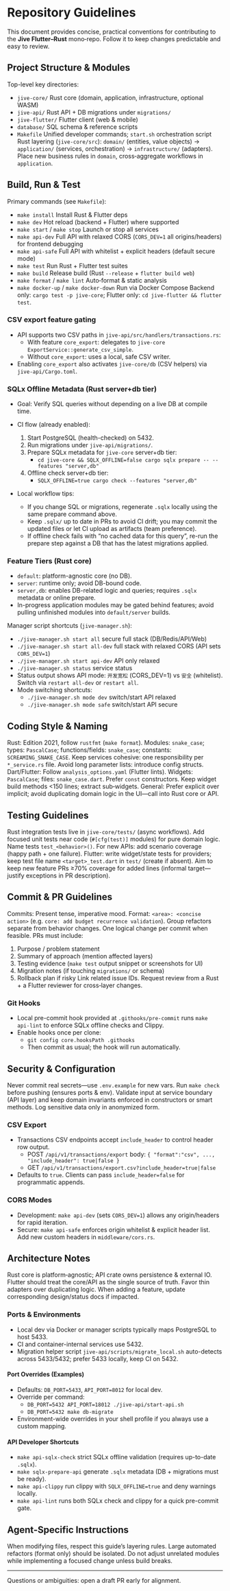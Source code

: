 # Repository Guidelines

This document provides concise, practical conventions for contributing to the **Jive Flutter–Rust** mono‑repo. Follow it to keep changes predictable and easy to review.

## Project Structure & Modules
Top-level key directories:
- `jive-core/` Rust core (domain, application, infrastructure, optional WASM)
- `jive-api/` Rust API + DB migrations under `migrations/`
- `jive-flutter/` Flutter client (web & mobile)
- `database/` SQL schema & reference scripts
- `Makefile` Unified developer commands; `start.sh` orchestration script
Rust layering (`jive-core/src`): `domain/` (entities, value objects) → `application/` (services, orchestration) → `infrastructure/` (adapters). Place new business rules in `domain`, cross‑aggregate workflows in `application`.

## Build, Run & Test
Primary commands (see `Makefile`):
- `make install` Install Rust & Flutter deps
- `make dev` Hot reload (backend + Flutter) where supported
- `make start` / `make stop` Launch or stop all services
- `make api-dev` Full API with relaxed CORS (`CORS_DEV=1` all origins/headers) for frontend debugging
- `make api-safe` Full API with whitelist + explicit headers (default secure mode)
- `make test` Run Rust + Flutter test suites
- `make build` Release build (Rust `--release` + `flutter build web`)
- `make format` / `make lint` Auto‑format & static analysis
- `make docker-up` / `make docker-down` Run via Docker Compose
Backend only: `cargo test -p jive-core`; Flutter only: `cd jive-flutter && flutter test`.

### CSV export feature gating
- API supports two CSV paths in `jive-api/src/handlers/transactions.rs`:
  - With feature `core_export`: delegates to `jive-core` `ExportService::generate_csv_simple`.
  - Without `core_export`: uses a local, safe CSV writer.
- Enabling `core_export` also activates `jive-core/db` (CSV helpers) via `jive-api/Cargo.toml`.

### SQLx Offline Metadata (Rust server+db tier)
- Goal: Verify SQL queries without depending on a live DB at compile time.
- CI flow (already enabled):
  1) Start PostgreSQL (health-checked) on 5432.
  2) Run migrations under `jive-api/migrations/`.
  3) Prepare SQLx metadata for `jive-core` server+db tier:
     - `cd jive-core && SQLX_OFFLINE=false cargo sqlx prepare -- --features "server,db"`
  4) Offline check server+db tier:
     - `SQLX_OFFLINE=true cargo check --features "server,db"`

- Local workflow tips:
  - If you change SQL or migrations, regenerate `.sqlx` locally using the same prepare command above.
  - Keep `.sqlx/` up to date in PRs to avoid CI drift; you may commit the updated files or let CI upload as artifacts (team preference).
  - If offline check fails with “no cached data for this query”, re-run the prepare step against a DB that has the latest migrations applied.

### Feature Tiers (Rust core)
- `default`: platform-agnostic core (no DB).
- `server`: runtime only; avoid DB-bound code.
- `server,db`: enables DB-related logic and queries; requires `.sqlx` metadata or online prepare.
- In-progress application modules may be gated behind features; avoid pulling unfinished modules into `default/server` builds.

Manager script shortcuts (`jive-manager.sh`):
- `./jive-manager.sh start all` secure full stack (DB/Redis/API/Web)
- `./jive-manager.sh start all-dev` full stack with relaxed CORS (API sets `CORS_DEV=1`)
- `./jive-manager.sh start api-dev` API only relaxed
- `./jive-manager.sh status` service status
- Status output shows API mode: `开发宽松` (CORS_DEV=1) vs `安全` (whitelist). Switch via `restart all-dev` or `restart all`.
- Mode switching shortcuts:
  - `./jive-manager.sh mode dev` switch/start API relaxed
  - `./jive-manager.sh mode safe` switch/start API secure

## Coding Style & Naming
Rust: Edition 2021, follow `rustfmt` (`make format`). Modules: `snake_case`; types: `PascalCase`; functions/fields: `snake_case`; constants: `SCREAMING_SNAKE_CASE`. Keep services cohesive: one responsibility per `*_service.rs` file. Avoid long parameter lists: introduce config structs.
Dart/Flutter: Follow `analysis_options.yaml` (Flutter lints). Widgets: `PascalCase`; files: `snake_case.dart`. Prefer `const` constructors. Keep widget build methods <150 lines; extract sub‑widgets.
General: Prefer explicit over implicit; avoid duplicating domain logic in the UI—call into Rust core or API.

## Testing Guidelines
Rust integration tests live in `jive-core/tests/` (async workflows). Add focused unit tests near code (`#[cfg(test)]` modules) for pure domain logic. Name tests `test_<behavior>()`. For new APIs: add scenario coverage (happy path + one failure). Flutter: write widget/state tests for providers; keep test file name `<target>_test.dart` in `test/` (create if absent). Aim to keep new feature PRs ≥70% coverage for added lines (informal target—justify exceptions in PR description).

## Commit & PR Guidelines
Commits: Present tense, imperative mood. Format: `<area>: <concise action>` (e.g. `core: add budget recurrence validation`). Group refactors separate from behavior changes. One logical change per commit when feasible.
PRs must include:
1. Purpose / problem statement
2. Summary of approach (mention affected layers)
3. Testing evidence (`make test` output snippet or screenshots for UI)
4. Migration notes (if touching `migrations/` or schema)
5. Rollback plan if risky
Link related issue IDs. Request review from a Rust + a Flutter reviewer for cross‑layer changes.

### Git Hooks
- Local pre-commit hook provided at `.githooks/pre-commit` runs `make api-lint` to enforce SQLx offline checks and Clippy.
- Enable hooks once per clone:
  - `git config core.hooksPath .githooks`
  - Then commit as usual; the hook will run automatically.

## Security & Configuration
Never commit real secrets—use `.env.example` for new vars. Run `make check` before pushing (ensures ports & env). Validate input at service boundary (API layer) and keep domain invariants enforced in constructors or smart methods. Log sensitive data only in anonymized form.

### CSV Export
- Transactions CSV endpoints accept `include_header` to control header row output.
  - POST `/api/v1/transactions/export` body: `{ "format":"csv", ..., "include_header": true|false }`
  - GET  `/api/v1/transactions/export.csv?include_header=true|false`
- Defaults to `true`. Clients can pass `include_header=false` for programmatic appends.

### CORS Modes
- Development: `make api-dev` (sets `CORS_DEV=1`) allows any origin/headers for rapid iteration.
- Secure: `make api-safe` enforces origin whitelist & explicit header list. Add new custom headers in `middleware/cors.rs`.

## Architecture Notes
Rust core is platform‑agnostic; API crate owns persistence & external IO. Flutter should treat the core/API as the single source of truth. Favor thin adapters over duplicating logic. When adding a feature, update corresponding design/status docs if impacted.

### Ports & Environments
- Local dev via Docker or manager scripts typically maps PostgreSQL to host 5433.
- CI and container-internal services use 5432.
- Migration helper script `jive-api/scripts/migrate_local.sh` auto-detects across 5433/5432; prefer 5433 locally, keep CI on 5432.

#### Port Overrides (Examples)
- Defaults: `DB_PORT=5433`, `API_PORT=8012` for local dev.
- Override per command:
  - `DB_PORT=5432 API_PORT=18012 ./jive-api/start-api.sh`
  - `DB_PORT=5432 make db-migrate`
- Environment-wide overrides in your shell profile if you always use a custom mapping.

#### API Developer Shortcuts
- `make api-sqlx-check` strict SQLx offline validation (requires up-to-date `.sqlx`).
- `make sqlx-prepare-api` generate `.sqlx` metadata (DB + migrations must be ready).
- `make api-clippy` run clippy with `SQLX_OFFLINE=true` and deny warnings locally.
- `make api-lint` runs both SQLx check and clippy for a quick pre-commit gate.

## Agent-Specific Instructions
When modifying files, respect this guide’s layering rules. Large automated refactors (format only) should be isolated. Do not adjust unrelated modules while implementing a focused change unless build breaks.

---
Questions or ambiguities: open a draft PR early for alignment.
